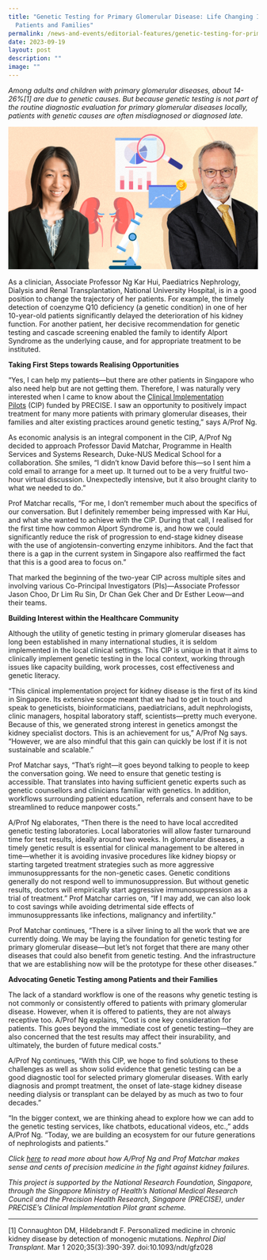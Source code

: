 ```yaml
---
title: "Genetic Testing for Primary Glomerular Disease: Life Changing Impact for
  Patients and Families"
permalink: /news-and-events/editorial-features/genetic-testing-for-primary-glomerular-disease-life-changing/
date: 2023-09-19
layout: post
description: ""
image: ""
---
```

_Among adults and children with primary glomerular diseases, about 14-26%\[1\] are due to genetic causes. But because genetic testing is not part of the routine diagnostic evaluation for primary glomerular diseases locally, patients with genetic causes are often misdiagnosed or diagnosed late._

![](/images/Resources/Editorial%20Features/2023/glomerular%20diseases_profiling%20(rev).jpeg)

As a clinician, Associate Professor Ng Kar Hui, Paediatrics Nephrology, Dialysis and Renal Transplantation, National University Hospital, is in a good position to change the trajectory of her patients. For example, the timely detection of coenzyme Q10 deficiency (a genetic condition) in one of her 10-year-old patients significantly delayed the deterioration of his kidney function. For another patient, her decisive recommendation for genetic testing and cascade screening enabled the family to identify Alport Syndrome as the underlying cause, and for appropriate treatment to be instituted.

**Taking First Steps towards Realising Opportunities**

“Yes, I can help my patients—but there are other patients in Singapore who also need help but are not getting them. Therefore, I was naturally very interested when I came to know about the [Clinical Implementation Pilots](https://www.npm.sg/cip/) (CIP) funded by PRECISE. I saw an opportunity to positively impact treatment for many more patients with primary glomerular diseases, their families and alter existing practices around genetic testing,” says A/Prof Ng.

As economic analysis is an integral component in the CIP, A/Prof Ng decided to approach Professor David Matchar, Programme in Health Services and Systems Research, Duke-NUS Medical School for a collaboration. She smiles, “I didn’t know David before this—so I sent him a cold email to arrange for a meet up. It turned out to be a very fruitful two-hour virtual discussion. Unexpectedly intensive, but it also brought clarity to what we needed to do.”

Prof Matchar recalls, “For me, I don’t remember much about the specifics of our conversation. But I definitely remember being impressed with Kar Hui, and what she wanted to achieve with the CIP. During that call, I realised for the first time how common Alport Syndrome is, and how we could significantly reduce the risk of progression to end-stage kidney disease with the use of angiotensin-converting enzyme inhibitors. And the fact that there is a gap in the current system in Singapore also reaffirmed the fact that this is a good area to focus on.”

That marked the beginning of the two-year CIP across multiple sites and involving various Co-Principal Investigators (PIs)—Associate Professor Jason Choo, Dr Lim Ru Sin, Dr Chan Gek Cher and Dr Esther Leow—and their teams.

**Building Interest within the Healthcare Community**

Although the utility of genetic testing in primary glomerular diseases has long been established in many international studies, it is seldom implemented in the local clinical settings. This CIP is unique in that it aims to clinically implement genetic testing in the local context, working through issues like capacity building, work processes, cost effectiveness and genetic literacy.

“This clinical implementation project for kidney disease is the first of its kind in Singapore. Its extensive scope meant that we had to get in touch and speak to geneticists, bioinformaticians, paediatricians, adult nephrologists, clinic managers, hospital laboratory staff, scientists—pretty much everyone. Because of this, we generated strong interest in genetics amongst the kidney specialist doctors. This is an achievement for us,” A/Prof Ng says. “However, we are also mindful that this gain can quickly be lost if it is not sustainable and scalable.”

Prof Matchar says, “That’s right—it goes beyond talking to people to keep the conversation going. We need to ensure that genetic testing is accessible. That translates into having sufficient genetic experts such as genetic counsellors and clinicians familiar with genetics. In addition, workflows surrounding patient education, referrals and consent have to be streamlined to reduce manpower costs.”

A/Prof Ng elaborates, “Then there is the need to have local accredited genetic testing laboratories. Local laboratories will allow faster turnaround time for test results, ideally around two weeks. In glomerular diseases, a timely genetic result is essential for clinical management to be altered in time—whether it is avoiding invasive procedures like kidney biopsy or starting targeted treatment strategies such as more aggressive immunosuppressants for the non-genetic cases. Genetic conditions generally do not respond well to immunosuppression. But without genetic results, doctors will empirically start aggressive immunosuppression as a trial of treatment.” Prof Matchar carries on, “If I may add, we can also look to cost savings while avoiding detrimental side effects of immunosuppressants like infections, malignancy and infertility.” 

Prof Matchar continues, “There is a silver lining to all the work that we are currently doing. We may be laying the foundation for genetic testing for primary glomerular disease—but let’s not forget that there are many other diseases that could also benefit from genetic testing. And the infrastructure that we are establishing now will be the prototype for these other diseases.”

**Advocating Genetic Testing among Patients and their Families**

The lack of a standard workflow is one of the reasons why genetic testing is not commonly or consistently offered to patients with primary glomerular disease. However, when it is offered to patients, they are not always receptive too. A/Prof Ng explains, “Cost is one key consideration for patients. This goes beyond the immediate cost of genetic testing—they are also concerned that the test results may affect their insurability, and ultimately, the burden of future medical costs.”

A/Prof Ng continues, “With this CIP, we hope to find solutions to these challenges as well as show solid evidence that genetic testing can be a good diagnostic tool for selected primary glomerular diseases. With early diagnosis and prompt treatment, the onset of late-stage kidney disease needing dialysis or transplant can be delayed by as much as two to four decades.”

“In the bigger context, we are thinking ahead to explore how we can add to the genetic testing services, like chatbots, educational videos, etc.,” adds A/Prof Ng. “Today, we are building an ecosystem for our future generations of nephrologists and patients.”

_Click [here](https://www.npm.sg/making-sense-and-cents-of-precision-medicine-in-fight-against-kidney-failures/) to read more about how A/Prof Ng and Prof Matchar makes sense and cents of precision medicine in the fight against kidney failures._ 

_This project is supported by the National Research Foundation, Singapore, through the Singapore Ministry of Health’s National Medical Research Council and the Precision Health Research, Singapore (PRECISE), under PRECISE’s Clinical Implementation Pilot grant scheme._

* * *

\[1\] Connaughton DM, Hildebrandt F. Personalized medicine in chronic kidney disease by detection of monogenic mutations. _Nephrol Dial Transplant_. Mar 1 2020;35(3):390-397. doi:10.1093/ndt/gfz028
